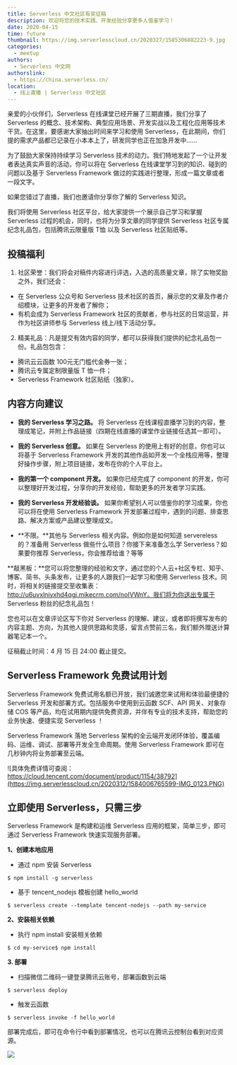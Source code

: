 ```yaml
---
title: Serverless 中文社区有奖征稿
description: 欢迎将您的技术实践、开发经验分享更多人借鉴学习！
date: 2020-04-15
time: future
thumbnail: https://img.serverlesscloud.cn/2020327/1585306882223-9.jpg
categories:
  - meetup
authors:
  - Serverless 中文网
authorslink:
  - https://china.serverless.cn/
location: 
  - 线上直播 | Serverless 中文社区
---
```


亲爱的小伙伴们，Serverless 在线课堂已经开展了三期直播，我们分享了 Serverless 的概念、技术架构、典型应用场景、开发实战以及工程化应用等技术干货。在这里，要感谢大家抽出时间来学习和使用 Serverless，在此期间，你们提的需求产品都已记录在小本本上了，研发同学也正在加急开发中……

为了鼓励大家保持持续学习 Serverless 技术的动力。我们特地发起了一个让开发者表达真实声音的活动，你可以将在 Serverless 在线课堂学习到的知识、碰到的问题以及基于 Serverless Framework 做过的实践进行整理，形成一篇文章或者一段文字。

如果您错过了直播，我们也邀请你分享你了解的 Serverless 知识。

我们将使用 Serverless 社区平台，给大家提供一个展示自己学习和掌握 Serverless 过程的机会，同时，也将为分享文章的同学提供 Serverless 社区专属纪念礼品包，包括腾讯云限量版 T恤 以及 Serverless 社区贴纸等。

## 投稿福利

1. 社区荣誉：我们将会对稿件内容进行评选，入选的高质量文章，除了实物奖励之外，我们还会：

- 在 Serverless 公众号和 Serverless 技术社区的首页，展示您的文章及作者介绍模块，让更多的开发者了解你；
- 有机会成为 Serverless Framework 社区的贡献者，参与社区的日常运营，并作为社区讲师参与 Serverless 线上/线下活动分享。

2. 精美礼品：凡是提交有效内容的同学，都可以获得我们提供的纪念礼品包一份。礼品包包含：

- 腾讯云云函数 100元无门槛代金券一张；
- 腾讯云专属定制限量版 T 恤一件；
- Serverless Framework 社区贴纸（独家）。

## 内容方向建议

- **我的 Serverless 学习之路。** 将 Serverless 在线课程直播学习到的内容，整理成笔记，并附上作品链接（四期在线直播的课堂作业链接任选其一即可）。

- **我的 Serverless 创意。** 如果在 Serverless 的使用上有好的创意，你也可以将基于 Serverless Framework 开发的其他作品如开发一个全栈应用等，整理好操作步骤，附上项目链接，发布在你的个人平台上。

- **我的第一个 component 开发。** 如果你已经完成了 component 的开发，你可以整理好开发过程，分享你的开发经验，帮助更多的开发者学习实践。

- **我的 Serverless 开发经验谈。** 如果你希望别人可以借鉴你的学习成果，你也可以将在使用 Serverless Framework 开发部署过程中，遇到的问题、排查思路、解决方案或产品建议整理成文。

- **不限。**其他与 Serverless 相关内容。例如你是如何知道 servereless 的？准备用 Serverless 做些什么项目？你接下来准备怎么学 Serverless？如果要你推荐 Serverless，你会推荐给谁？等等

**敲黑板：**您可以将您整理的经验和文字，通过您的个人云+社区专栏、知乎、博客、简书、头条发布，让更多的人跟我们一起学习和使用 Serverless 技术。同时，将相关的链接提交至收集表：http://u6uvxlniyxhd4qgj.mikecrm.com/noIVWnY。我们将为你送出专属于 Serverless 粉丝的纪念礼品包！

您也可以在文章评论区写下你对 Serverless 的理解、建议，或者即将撰写发布的内容主题、方向，为其他人提供思路和灵感，留言点赞前三名，我们额外赠送计算器笔记本一个。

征稿截止时间：4 月 15 日 24:00 截止提交。

## Serverless Framework 免费试用计划

Serverless Framework 免费试用名额已开放，我们诚邀您来试用和体验最便捷的 Serverless 开发和部署方式。包括服务中使用到云函数 SCF、API 网关、对象存储 COS 等产品，均在试用期内提供免费资源，并伴有专业的技术支持，帮助您的业务快速、便捷实现 Serverless ！

Serverless Framework 落地 Serverless 架构的全云端开发闭环体验，覆盖编码、运维、调试、部署等开发全生命周期。使用 Serverless Framework 即可在几秒钟内将业务部署至云端。

![具体免费详情可查阅：https://cloud.tencent.com/document/product/1154/38792](https://img.serverlesscloud.cn/2020312/1584006765599-IMG_0123.PNG)


## 立即使用 Serverless，只需三步

Serverless Framework 是构建和运维 Serverless 应用的框架，简单三步，即可通过 Serverless Framework 快速实现服务部署。

**1、创建本地应用**

- 通过 npm 安装 Serverless

```
$ npm install -g serverless
```

- 基于 tencent_nodejs 模板创建 hello_world

```
$ serverless create --template tencent-nodejs --path my-service
```

**2、安装相关依赖**

- 执行 npm install 安装相关依赖

```
$ cd my-service$ npm install
```

**3. 部署**

- 扫描微信二维码一键登录腾讯云账号，部署函数到云端

```
$ serverless deploy
```

- 触发云函数

```
$ serverless invoke -f hello_world
```

部署完成后，即可在命令行中看到部署情况，也可以在腾讯云控制台看到对应资源。

![](https://img.serverlesscloud.cn/2020312/1584006765436-IMG_0123.PNG)